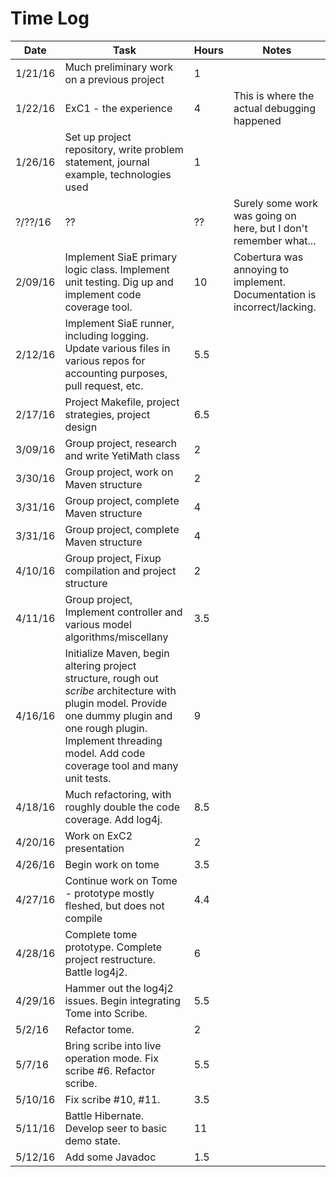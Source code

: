 # Time Log

| Date | Task | Hours | Notes|
|------|------|-------|------|
| 1/21/16 | Much preliminary work on a previous project | 1 | |
| 1/22/16 | ExC1 - the experience | 4 | This is where the actual debugging happened |
| 1/26/16 | Set up project repository, write problem statement, journal example, technologies used | 1 | |
| ?/??/16 | ?? | ?? |Surely some work was going on here, but I don't remember what...|
| 2/09/16 | Implement SiaE primary logic class. Implement unit testing. Dig up and implement code coverage tool. | 10 | Cobertura was annoying to implement. Documentation is incorrect/lacking. |  
| 2/12/16 | Implement SiaE runner, including logging. Update various files in various repos for accounting purposes, pull request, etc. | 5.5 |   |  
| 2/17/16 | Project Makefile, project strategies, project design | 6.5 |   |  
| 3/09/16 | Group project, research and write YetiMath class | 2 |   |  
| 3/30/16 | Group project, work on Maven structure | 2 |   |                  
| 3/31/16 | Group project, complete Maven structure | 4 |   | 
| 3/31/16 | Group project, complete Maven structure | 4 |   | 
| 4/10/16 | Group project, Fixup compilation and project structure | 2 |   | 
| 4/11/16 | Group project, Implement controller and various model algorithms/miscellany | 3.5 |   | 
| 4/16/16 | Initialize Maven, begin altering project structure, rough out *scribe* architecture with plugin model.  Provide one dummy plugin and one rough plugin.  Implement threading model. Add code coverage tool and many unit tests. | 9 |   | 
| 4/18/16 | Much refactoring, with roughly double the code coverage.  Add log4j.  | 8.5 |   | 
| 4/20/16 | Work on ExC2 presentation | 2 |   | 
| 4/26/16 | Begin work on tome | 3.5 |   | 
| 4/27/16 | Continue work on Tome - prototype mostly fleshed, but does not compile | 4.4 |   | 
| 4/28/16 | Complete tome prototype.  Complete project restructure.  Battle log4j2. | 6 |   | 
| 4/29/16 | Hammer out the log4j2 issues.  Begin integrating Tome into Scribe.  | 5.5  | 
| 5/2/16  | Refactor tome. | 2 |   |  
| 5/7/16  | Bring scribe into live operation mode.  Fix scribe #6.  Refactor scribe.  | 5.5 |   |  
| 5/10/16  | Fix scribe #10, #11. | 3.5 |   |  
| 5/11/16  | Battle Hibernate.  Develop seer to basic demo state. | 11 |   |  
| 5/12/16  | Add some Javadoc | 1.5 |   |  
